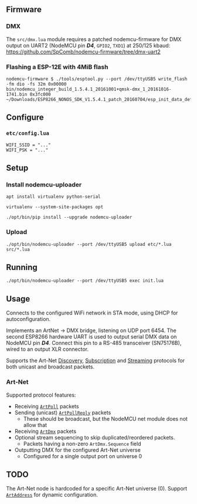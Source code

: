 
## Firmware

### DMX

The `src/dmx.lua` module requires a patched nodemcu-firmware for DMX output on UART2 (NodeMCU pin ***D4***, `GPIO2`, `TXD1`) at 250/125 kbaud: https://github.com/SpComb/nodemcu-firmware/tree/dmx-uart2

### Flashing a ESP-12E with 4MiB flash

    nodemcu-firmware $ ./tools/esptool.py --port /dev/ttyUSB5 write_flash -fm dio -fs 32m 0x00000 bin/nodemcu_integer_build_1.5.4.1_20161001+qmsk-dmx_1_20161016-1741.bin 0x3fc000 ~/Downloads/ESP8266_NONOS_SDK_V1.5.4.1_patch_20160704/esp_init_data_default.bin

## Configure

### `etc/config.lua`

    WIFI_SSID = "..."
    WIFI_PSK = "..."

## Setup

### Install nodemcu-uploader
    apt install virtualenv python-serial

    virtualenv --system-site-packages opt

    ./opt/bin/pip install --upgrade nodemcu-uploader

### Upload

    ./opt/bin/nodemcu-uploader --port /dev/ttyUSB5 upload etc/*.lua src/*.lua

## Running

    ./opt/bin/nodemcu-uploader --port /dev/ttyUSB5 exec init.lua

## Usage

Connects to the configured WiFi network in STA mode, using DHCP for autoconfiguration.

Implements an ArtNet -> DMX bridge, listening on UDP port 6454.
The second ESP8266 hardware UART is used to output serial DMX data on NodeMCU pin ***D4***.
Connect this pin to a RS-485 transceiver (SN75176B), wired to an output XLR connector.

Supports the Art-Net [Discovery](http://art-net.org.uk/?page_id=454), [Subscription](http://art-net.org.uk/?page_id=649) and [Streaming](http://art-net.org.uk/?page_id=456) protocols for both unicast and broadcast packets.

### Art-Net

Supported protocol features:

* Receiving [`ArtPoll`](http://art-net.org.uk/?page_id=575) packets
* Sending (unicast) [`ArtPollReply`](http://art-net.org.uk/?page_id=575) packets
  * These should be broadcast, but the NodeMCU net module does not allow that
* Receiving [`ArtDmx`](http://art-net.org.uk/?page_id=675) packets
* Optional stream sequencing to skip duplicated/reordered packets.
  * Packets having a non-zero `ArtDmx.Sequence` field
* Outputting DMX for the configured Art-Net universe
  * Configured for a single output port on universe 0

## TODO

The Art-Net node is hardcoded for a specific Art-Net universe (0).
Support [`ArtAddress`](http://art-net.org.uk/?page_id=900) for dynamic configuration.
